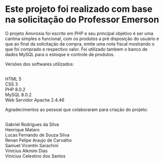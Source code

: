 # Este projeto foi realizado com base na solicitação do Professor Emerson

O projeto Amvrosia foi escrito em PHP e seu principal objetivo é ser uma cantina simples e funcional, com os produtos a pré disposição do usuário e que ao final da solicitação da compra, emite uma nota fiscal mostrando o que foi comprado e respectivo valor. Foi utilizado tambem o banco de dados MySQL para o estoque e controle de produtos.

Versões dos softwares utilizados:

<br /> HTML 5
<br /> CSS 3
<br /> PHP 8.0.2
<br /> MySQL 8.0.2
<br /> Web Servidor Apache 2.4.46

Agradecimentos ao pessoal que colaboraram para criação do projeto:

<br /> Gabriel Rodrigues da Silva
<br /> Henrique Mataro 
<br /> Lucas Fernando de Souza Silva
<br /> Renan Felipe Araujo de Carvalho
<br /> Samuel Vicentin Sarachini
<br /> Vinicius Alkmim Dias
<br /> Vinicius Celestino dos Santos
